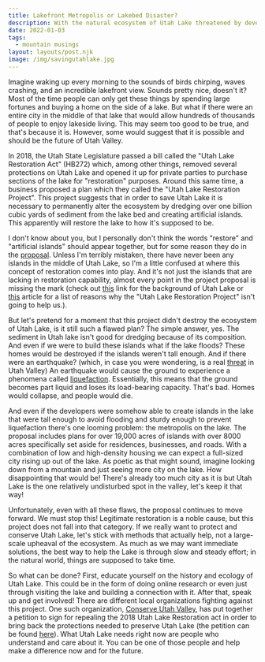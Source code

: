 ```yaml
---
title: Lakefront Metropolis or Lakebed Disaster?
description: With the natural ecosystem of Utah Lake threatened by developers, we must take action to preserve this precious resource. Here is a brief overview of the situation with several things that you can do to get involved.
date: 2022-01-03
tags:
  - mountain musings
layout: layouts/post.njk
image: /img/savingutahlake.jpg
---
```


Imagine waking up every morning to the sounds of birds chirping, waves crashing, and an incredible lakefront view. Sounds pretty nice, doesn't it? Most of the time people can only get these things by spending large fortunes and buying a home on the side of a lake. But what if there were an entire city in the middle of that lake that would allow hundreds of thousands of people to enjoy lakeside living. This may seem too good to be true, and that's because it is. However, some would suggest that it is possible and should be the future of Utah Valley.

In 2018, the Utah State Legislature passed a bill called the "Utah Lake Restoration Act" (HB272)  which, among other things, removed several protections on Utah Lake and opened it up for private parties to purchase sections of the lake for "restoration" purposes. Around this same time, a business proposed a plan which they called the "Utah Lake Restoration Project". This project suggests that in order to save Utah Lake it is necessary to permanently alter the ecosystem by dredging over one billion cubic yards of sediment from the lake bed and creating artificial islands. This apparently will  restore the lake to how it's supposed to be.

I don't know about you, but I personally don't think the words "restore" and "artificial islands" should appear together, but for some reason they do in the [proposal](https://www.lakerestorationsolutions.com/dredging/ 'restore utah lake'). Unless I'm terribly mistaken, there have never been any islands in the middle of Utah Lake, so I'm a little confused at where this concept of restoration comes into play.  And it's not just the islands that are lacking in restoration capability, almost every point in the project proposal is missing the mark (check out [this](https://pws.byu.edu/utah-lake/about-utah-lake 'lake facts') link for the background of Utah Lake or [this](https://benabbo.blogspot.com/2021/11/seven-problems-with-utah-lake-islands.html 'problems with proposal') article for a list of reasons why the "Utah Lake Restoration Project" isn't going to help us.).

But let's pretend for a moment that this project didn't destroy the ecosystem of Utah Lake, is it still such a flawed plan? The simple answer, yes. The sediment in Utah lake isn't good for dredging because of its composition. And even if we were to build these islands what if the lake floods? These homes would be destroyed if the islands weren't tall enough. And if there were an earthquake? (which, in case you were wondering, is a real [threat](https://utahearthquakesafety.org/what-should-i-know/what-is-utahs-earthquake-risk/ 'earthquake risk') in Utah Valley) An earthquake would cause the ground to experience a phenomena called [liquefaction](https://www.usgs.gov/faqs/what-liquefaction 'liquefaction'). Essentially, this means that the ground becomes part liquid and loses its load-bearing capacity. That's bad. Homes would collapse, and people would die.

And even if the developers were somehow able to create islands in the lake that were tall enough to avoid flooding and sturdy enough to prevent liquefaction there's one looming problem: the metropolis on the lake.  The proposal includes plans for over 19,000 acres of islands with over 8000 acres specifically set aside for residences, businesses, and roads. With a combination of low and high-density housing we can expect a full-sized city rising up out of the lake. As poetic as that might sound, imagine looking down from a mountain and just seeing more city on the lake. How disappointing that would be! There's already too much city as it is but Utah Lake is the one relatively undisturbed spot in the valley, let's keep it that way!

Unfortunately, even with all these flaws, the proposal continues to move forward. We must stop this! Legitimate restoration is a noble cause, but this project does not fall into that category. If we really want to protect and conserve Utah Lake, let's stick with methods that actually help, not a large-scale upheaval of the ecosystem. As much as we may want immediate solutions, the best way to help the Lake is through slow and steady effort; in the natural world, things are supposed to take time. 

So what can be done? First, educate yourself on the history and ecology of Utah Lake. This could be in the form of doing online research or even just through visiting the lake and building a connection with it.  After that, speak up and get involved! There are different local organizations fighting against this project. One such organization, [Conserve Utah Valley](https://conserveutahvalley.org 'CUV website'), has put together a petition to sign for repealing the 2018 Utah Lake Restoration act in order to bring back the protections needed to preserve Utah Lake (the petition can be found [here](https://dontpaveutahlake.org/petition/ 'petition')).
What Utah Lake needs right now are people who understand and care about it. You can be one of those people and help make a difference now and for the future.